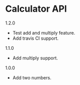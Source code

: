 
# Calculator API

1.2.0
- Test add and multiply feature.
- Add travis CI support.

1.1.0
- Add multiply support.

1.0.0
- Add two numbers.
